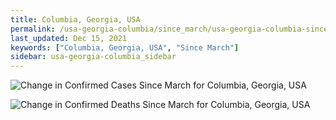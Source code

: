 ```yaml
---
title: Columbia, Georgia, USA
permalink: /usa-georgia-columbia/since_march/usa-georgia-columbia-since_march.html
last_updated: Dec 15, 2021
keywords: ["Columbia, Georgia, USA", "Since March"]
sidebar: usa-georgia-columbia_sidebar
---
```


![Change in Confirmed Cases Since March for Columbia, Georgia, USA](/covid_tracker/images/graphs/usa-georgia-columbia-delta_confirmed-since_march_graph.png)

![Change in Confirmed Deaths Since March for Columbia, Georgia, USA](/covid_tracker/images/graphs/usa-georgia-columbia-delta_deaths-since_march_graph.png)
